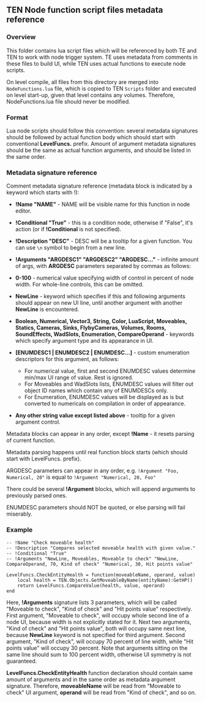 ﻿## TEN Node function script files metadata reference

### Overview

This folder contains lua script files which will be referenced by both TE and TEN to work with node trigger system.
TE uses metadata from comments in these files to build UI, while TEN uses actual functions to execute node scripts.

On level compile, all files from this directory are merged into `NodeFunctions.lua` file, which is copied to TEN 
`Scripts` folder and executed on level start-up, given that level contains any volumes.
Therefore, NodeFunctions.lua file should never be modified.

### Format

Lua node scripts should follow this convention: several metadata signatures should be followed by actual function
body which should start with conventional **LevelFuncs.** prefix. Amount of argument metadata signatures should
be the same as actual function arguments, and should be listed in the same order.

### Metadata signature reference

Comment metadata signature reference (metadata block is indicated by a keyword which starts with !):

 - **!Name "NAME"** - NAME will be visible name for this function in node editor.

 - **!Conditional "True"** - this is a condition node, otherwise if "False", it's action
   (or if **!Conditional** is not specified).

 - **!Description "DESC"** - DESC will be a tooltip for a given function. You can use `\n` symbol to begin from a 
   new line.

 - **!Arguments "ARGDESC1" "ARGDESC2" "ARGDESC..."** - infinite amount of args, with **ARGDESC** parameters
   separated by commas as follows:

  - **0-100** - numerical value specifying width of control in percent of node width. For whole-line controls,
    this can be omitted.

  - **NewLine** - keyword which specifies if this and following arguments should appear on new UI line, until
    another argument with another **NewLine** is encountered.

  - **Boolean, Numerical, Vector3, String, Color, LuaScript, Moveables, Statics, Cameras, Sinks, FlybyCameras,
    Volumes, Rooms, SoundEffects, WadSlots, Enumeration, CompareOperand** - keywords which specify argument type
    and its appearance in UI.

  - **[ENUMDESC1 | ENUMDESC2 | ENUMDESC...]** - custom enumeration descriptors for this argument, as follows:
  
     - For numerical value, first and second ENUMDESC values determine min/max UI range of value. Rest is ignored.
     - For Moveables and WadSlots lists, ENUMDESC values will filter out object ID names which contain any of
       ENUMDESCs only.
     - For Enumeration, ENUMDESC values will be displayed as is but converted to numericals on compilation
       in order of appearance.

 - **Any other string value except listed above** - tooltip for a given argument control.
 

Metadata blocks can appear in any order, except **!Name** - it resets parsing of current function.

Metadata parsing happens until real function block starts (which should start with LevelFuncs. prefix).

ARGDESC parameters can appear in any order, e.g. `!Argument "Foo, Numerical, 20"` is equal to
`!Argument "Numerical, 20, Foo"`

There could be several **!Argument** blocks, which will append arguments to previously parsed ones.

ENUMDESC parameters should NOT be quoted, or else parsing will fail miserably.


### Example

```
-- !Name "Check moveable health"
-- !Description "Compares selected moveable health with given value."
-- !Conditional "True"
-- !Arguments "NewLine, Moveables, Moveable to check" "NewLine, CompareOperand, 70, Kind of check" "Numerical, 30, Hit points value" 

LevelFuncs.CheckEntityHealth = function(moveableName, operand, value)
	local health = TEN.Objects.GetMoveableByName(entityName):GetHP()
	return LevelFuncs.CompareValue(health, value, operand)
end
```

Here, **!Arguments** signature lists 3 parameters, which will be called "Moveable to check", "Kind of check"
and "Hit points value" respectively. First argument, "Moveable to check", will occupy whole second line of a
node UI, because width is not explicitly stated for it. Next two arguments, "Kind of check" and "Hit points
value", both will occupy same next line, because **NewLine** keyword is not specified for third argument.
Second argument, "Kind of check", will occupy 70 percent of line width, while "Hit points value" will occupy
30 percent. Note that arguments sitting on the same line should sum to 100 percent width, otherwise
UI symmetry is not guaranteed.

**LevelFuncs.CheckEntityHealth** function declaration should contain same amount of arguments and in the same
order as metadata argument signature. Therefore, **moveableName** will be read from "Moveable to check"
UI argument, **operand** will be read from "Kind of check", and so on.